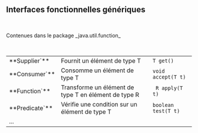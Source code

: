 ## Interfaces fonctionnelles génériques
<br>
<p>
Contenues dans le package _java.util.function_
</p>
<br>
<table>
  <tr>
    <td>**Supplier`<T`>**</td>
    <td>Fournit un élément de type T</td>
    <td><code>T get()</code></td>
  </tr>
  <tr>
    <td>**Consumer`<T`>**</td>
    <td>Consomme un élément de type T</td>
    <td><code>void accept(T t)</code></td>
  </tr>
  <tr>
    <td>**Function`<T,R`>**</td>
    <td>Transforme un élément de type T en élément de type R</td>
    <td><code> R apply(T t) </code></td>
  </tr>
  <tr>
    <td>**Predicate`<T`>**</td>
    <td>Vérifie une condition sur un élément de type T </td>
    <td><code>boolean test(T t)</code></td>
  </tr>
  <tr>
    <td colspan="3">...</td>
  </tr>
</table>
